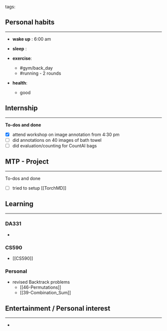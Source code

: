 tags: 
## Personal habits
--- 

- **wake up** : 6:00 am

- **sleep** :

-  **exercise**:
	- #gym/back_day 
	- #running - 2 rounds

-  **health**: 
	- good



## Internship 
---
**To-dos and done**
- [x] attend workshop on image annotation from 4:30 pm
- [ ] did annotations on 40 images of bath towel
- [ ] did evaluation/counting for CountAI bags

## MTP - Project
--- 
To-dos and done
- [ ] tried to setup [[TorchMD]]



## Learning
---
### DA331
- 

### CS590
- [[CS590]]

### Personal
- revised Backtrack problems
	- [[46-Permutations]]
	- [[39-Combination_Sum]]

## Entertainment / Personal interest
---
- 